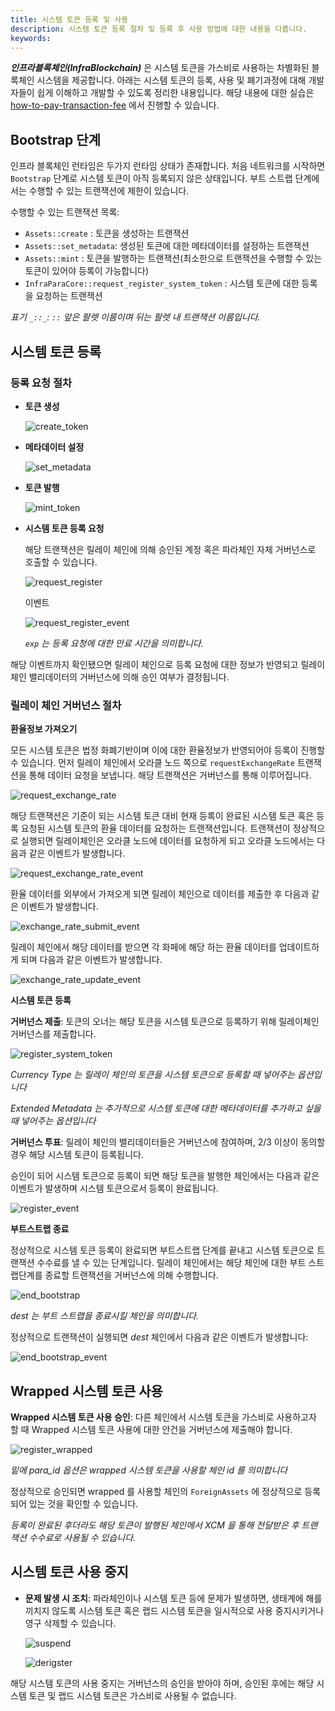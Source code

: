 ```yaml
---
title: 시스템 토큰 등록 및 사용
description: 시스템 토큰 등록 절차 및 등록 후 사용 방법에 대한 내용을 다룹니다.
keywords:
---
```


**_인프라블록체인(InfraBlockchain)_** 은 시스템 토큰을 가스비로 사용하는 차별화된 블록체인 시스템을 제공합니다.
아래는 시스템 토큰의 등록, 사용 및 폐기과정에 대해 개발자들이 쉽게 이해하고 개발할 수 있도록 정리한 내용입니다.
해당 내용에 대한 실습은 [how-to-pay-transaction-fee](./how-to-pay-transaction-fee.md) 에서 진행할 수 있습니다.

## Bootstrap 단계

인프라 블록체인 런타임은 두가지 런타임 상태가 존재합니다. 처음 네트워크를 시작하면 `Bootstrap` 단계로 시스템 토큰이 아직 등록되지 않은 상태입니다. 부트 스트랩 단계에서는 수행할 수 있는 트랜잭션에 제한이 있습니다.

수행할 수 있는 트랜잭션 목록:

- `Assets::create` : 토큰을 생성하는 트랜잭션
- `Assets::set_metadata`: 생성된 토큰에 대한 메타데이터를 설정하는 트랜잭션
- `Assets::mint` : 토큰을 발행하는 트랜잭션(최소한으로 트랜잭션을 수행할 수 있는 토큰이 있어야 등록이 가능합니다)
- `InfraParaCore::request_register_system_token` : 시스템 토큰에 대한 등록을 요청하는 트랜잭션

_표기 `_::_`: `::` 앞은 팔렛 이름이며 뒤는 팔렛 내 트랜잭션 이름입니다._

## 시스템 토큰 등록

### 등록 요청 절차

- **토큰 생성**

  ![create_token](/media/images/docs/infrablockchain/tutorials/create_token.png)

- **메타데이터 설정**

  ![set_metadata](/media/images/docs/infrablockchain/tutorials/set_metadata.png)

- **토큰 발행**

  ![mint_token](/media/images/docs/infrablockchain/tutorials/mint_token.png)

- **시스템 토큰 등록 요청**

  해당 트랜잭션은 릴레이 체인에 의해 승인된 계정 혹은 파라체인 자체 거버넌스로 호출할 수 있습니다.

  ![request_register](/media/images/docs/infrablockchain/tutorials/request_register.png)

  이벤트

  ![request_register_event](/media/images/docs/infrablockchain/tutorials/request_register_event.png)

  _`exp` 는 등록 요청에 대한 만료 시간을 의미합니다._

해당 이벤트까지 확인됐으면 릴레이 체인으로 등록 요청에 대한 정보가 반영되고 릴레이 체인 밸리데이터의 거버넌스에 의해 승인 여부가 결정됩니다.

### 릴레이 체인 거버넌스 절차

**환율정보 가져오기**

모든 시스템 토큰은 법정 화폐기반이며 이에 대한 환율정보가 반영되어야 등록이 진행할 수 있습니다. 먼저 릴레이 체인에서 오라클 노드 쪽으로 `requestExchangeRate` 트랜잭션을 통해 데이터 요청을 보냅니다. 해당 트랜잭션은 거버넌스를 통해 이루어집니다.

![request_exchange_rate](/media/images/docs/infrablockchain/tutorials/request_exchange_rate.png)

해당 트랜잭션은 기준이 되는 시스템 토큰 대비 현재 등록이 완료된 시스템 토큰 혹은 등록 요청된 시스템 토큰의 환율 데이터를 요청하는 트랜잭션입니다. 트랜잭션이 정상적으로 실행되면 릴레이체인은 오라클 노드에 데이터를 요청하게 되고 오라클 노드에서는 다음과 같은 이벤트가 발생합니다.

![request_exchange_rate_event](/media/images/docs/infrablockchain/tutorials/request_exchange_rate_event.png)

환율 데이터를 외부에서 가져오게 되면 릴레이 체인으로 데이터를 제출한 후 다음과 같은 이벤트가 발생합니다.

![exchange_rate_submit_event](/media/images/docs/infrablockchain/tutorials/exchange_rate_submit_event.png)

릴레이 체인에서 해당 데이터를 받으면 각 화페에 해당 하는 환율 데이터를 업데이트하게 되며 다음과 같은 이벤트가 발생합니다.

![exchange_rate_update_event](/media/images/docs/infrablockchain/tutorials/exchange_rate_update_event.png)

**시스템 토큰 등록**

**거버넌스 제출**: 토큰의 오너는 해당 토큰을 시스템 토큰으로 등록하기 위해 릴레이체인 거버넌스를 제출합니다.

![register_system_token](/media/images/docs/infrablockchain/tutorials/register_system_token.png)

_Currency Type 는 릴레이 체인의 토큰을 시스템 토큰으로 등록할 때 넣어주는 옵션입니다_

_Extended Metadata 는 추가적으로 시스템 토큰에 대한 메타데이터를 추가하고 싶을 때 넣어주는 옵션입니다_

**거버넌스 투표**: 릴레이 체인의 밸리데이터들은 거버넌스에 참여하며, 2/3 이상이 동의할 경우 해당 시스템 토큰이 등록됩니다.

승인이 되어 시스템 토큰으로 등록이 되면 해당 토큰을 발행한 체인에서는 다음과 같은 이벤트가 발생하며 시스템 토큰으로서 등록이 완료됩니다.

![register_event](/media/images/docs/infrablockchain/tutorials/register_event.png)

**부트스트랩 종료**

정상적으로 시스템 토큰 등록이 완료되면 부트스트랩 단계를 끝내고 시스템 토큰으로 트랜잭션 수수료를 낼 수 있는 단계입니다. 릴레이 체인에서는 해당 체인에 대한 부트 스트랩단계를 종료할 트랜잭션을 거버넌스에 의해 수행합니다.

![end_bootstrap](/media/images/docs/infrablockchain/tutorials/end_bootstrap.png)

_dest 는 부트 스트랩을 종료시킬 체인을 의미합니다._

정상적으로 트랜잭션이 실행되면 _dest_ 체인에서 다음과 같은 이벤트가 발생합니다:

![end_bootstrap_event](/media/images/docs/infrablockchain/tutorials/end_bootstrap_event.png)

## Wrapped 시스템 토큰 사용

**Wrapped 시스템 토큰 사용 승인**: 다른 체인에서 시스템 토큰을 가스비로 사용하고자 할 때 Wrapped 시스템 토큰 사용에 대한 안건을 거버넌스에 제출해야 합니다.

![register_wrapped](/media/images/docs/infrablockchain/tutorials/register_wrapped.png)

_밑에 para_id 옵션은 wrapped 시스템 토큰을 사용할 체인 id 를 의미합니다_

정상적으로 승인되면 wrapped 를 사용할 체인의 `ForeignAssets` 에 정상적으로 등록되어 있는 것을 확인할 수 있습니다.

_등록이 완료된 후더라도 해당 토큰이 발행된 체인에서 XCM 을 통해 전달받은 후 트랜잭션 수수료로 사용될 수 있습니다._

## 시스템 토큰 사용 중지

- **문제 발생 시 조치**: 파라체인이나 시스템 토큰 등에 문제가 발생하면, 생태계에 해를 끼치지 않도록 시스템 토큰 혹은 랩드 시스템 토큰을 일시적으로 사용 중지시키거나 영구 삭제할 수 있습니다.

  ![suspend](/media/images/docs/infrablockchain/tutorials/suspend.png)

  ![derigster](/media/images/docs/infrablockchain/tutorials/deregister.png)

해당 시스템 토큰의 사용 중지는 거버넌스의 승인을 받아야 하며, 승인된 후에는 해당 시스템 토큰 및 랩드 시스템 토큰은 가스비로 사용될 수 없습니다.
